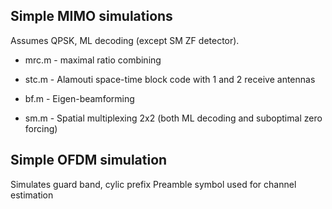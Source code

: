 Simple MIMO simulations
-----------------------

Assumes QPSK, ML decoding (except SM ZF detector).

* mrc.m - maximal ratio combining

* stc.m - Alamouti space-time block code with 1 and 2 receive antennas

* bf.m - Eigen-beamforming

* sm.m - Spatial multiplexing 2x2 (both ML decoding and suboptimal zero forcing)

Simple OFDM simulation
----------------------

Simulates guard band, cylic prefix
Preamble symbol used for channel estimation

